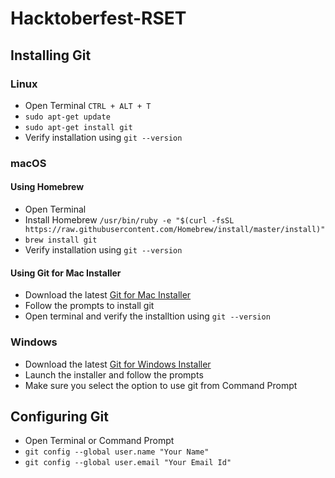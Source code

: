 # Hacktoberfest-RSET

## Installing Git

### Linux
* Open Terminal `CTRL + ALT + T`
* `sudo apt-get update`
* `sudo apt-get install git`
* Verify installation using `git --version`

### macOS
#### Using Homebrew
* Open Terminal
* Install Homebrew `/usr/bin/ruby -e "$(curl -fsSL https://raw.githubusercontent.com/Homebrew/install/master/install)"`
* `brew install git`
* Verify installation using `git --version`

#### Using Git for Mac Installer
* Download the latest [Git for Mac Installer](https://sourceforge.net/projects/git-osx-installer/files/)
* Follow the prompts to install git
* Open terminal and verify the installtion using `git --version`

### Windows
* Download the latest [Git for Windows Installer](https://git-for-windows.github.io/)
* Launch the installer and follow the prompts
* Make sure you select the option to use git from Command Prompt

## Configuring Git
* Open Terminal or Command Prompt
* `git config --global user.name "Your Name"`
* `git config --global user.email "Your Email Id"`




